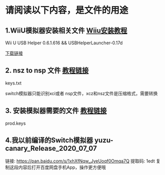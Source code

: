 # 请阅读以下内容，是文件的用途


## 1.WiiU模拟器安装相关文件 [Wiiu安装教程](https://youtu.be/JDs_W5mbYOw)

Wii U USB Helper 0.6.1.616  &&   USBHelperLauncher-0.17d

[下载链接](https://drive.google.com/file/d/1eFeA36Nd1UwqOc4hsPG3_aFggBmjFlW8/view?usp=sharing,%20https://drive.google.com/file/d/1kPatjNHYd58CwTqsyoDyhTaF3gH0ewgt/view?usp=sharing
)

## 2. nsz  to nsp 文件 [教程链接](https://youtu.be/oL-qlzZBcJs)

keys.txt

switch模拟器只能识别xci或者 nsp文件，xcz和nsz文件是压缩格式，需要转换 




## 3. 安装模拟器需要的文件 [教程链接](https://youtu.be/rdGEX19PBHE)

prod.keys 

## 4.我以前编译的Switch模拟器 yuzu-canary_Release_2020_07_07

链接: https://pan.baidu.com/s/1xhXfNqw_JyeUoqf0Omqa7Q 提取码: 1edt 复制这段内容后打开百度网盘手机App，操作更方便哦
 


